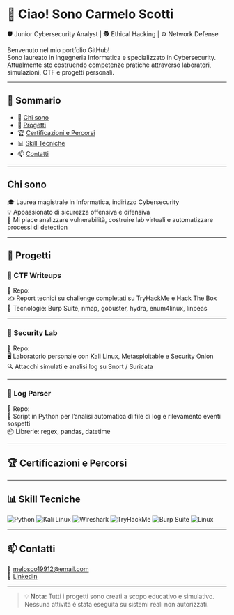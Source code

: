 # 👋 Ciao! Sono Carmelo Scotti

🛡️ Junior Cybersecurity Analyst | 🕵️ Ethical Hacking | ⚙️ Network Defense

Benvenuto nel mio portfolio GitHub!  
Sono laureato in Ingegneria Informatica e specializzato in Cybersecurity.  
Attualmente sto costruendo competenze pratiche attraverso laboratori, simulazioni, CTF e progetti personali.

---

## 📌 Sommario

- 🔐 [Chi sono](#chi-sono)
- 🧪 [Progetti](#progetti)
- 🏆 [Certificazioni e Percorsi](#certificazioni-e-percorsi)
- 📊 [Skill Tecniche](#skill-tecniche)
- 📫 [Contatti](#contatti)

---

## Chi sono

🎓 Laurea magistrale in Informatica, indirizzo Cybersecurity  
💡 Appassionato di sicurezza offensiva e difensiva  
🧠 Mi piace analizzare vulnerabilità, costruire lab virtuali e automatizzare processi di detection

---

## 🧪 Progetti

### 🔸 CTF Writeups
📁 Repo:   
✍️ Report tecnici su challenge completati su TryHackMe e Hack The Box  
🔧 Tecnologie: Burp Suite, nmap, gobuster, hydra, enum4linux, linpeas

---

### 🔸 Security Lab
📁 Repo:   
🖥️ Laboratorio personale con Kali Linux, Metasploitable e Security Onion  
🔍 Attacchi simulati e analisi log su Snort / Suricata

---

### 🔸 Log Parser
📁 Repo:   
🐍 Script in Python per l’analisi automatica di file di log e rilevamento eventi sospetti  
📦 Librerie: regex, pandas, datetime

---

## 🏆 Certificazioni e Percorsi


---

## 📊 Skill Tecniche

![Python](https://img.shields.io/badge/Python-3670A0?style=for-the-badge&logo=python&logoColor=white)
![Kali Linux](https://img.shields.io/badge/Kali-268BFF?style=for-the-badge&logo=kalilinux&logoColor=white)
![Wireshark](https://img.shields.io/badge/Wireshark-1A1F71?style=for-the-badge&logo=wireshark&logoColor=white)
![TryHackMe](https://img.shields.io/badge/TryHackMe-black?style=for-the-badge&logo=tryhackme&logoColor=red)
![Burp Suite](https://img.shields.io/badge/BurpSuite-orange?style=for-the-badge)
![Linux](https://img.shields.io/badge/Linux-000000?style=for-the-badge&logo=linux&logoColor=white)

---

## 📫 Contatti

📧 melosco19912@email.com  
🔗 [LinkedIn](https://www.linkedin.com/in/carmelo-scotti-510904259/)  

---

> 💡 **Nota:** Tutti i progetti sono creati a scopo educativo e simulativo. Nessuna attività è stata eseguita su sistemi reali non autorizzati.
